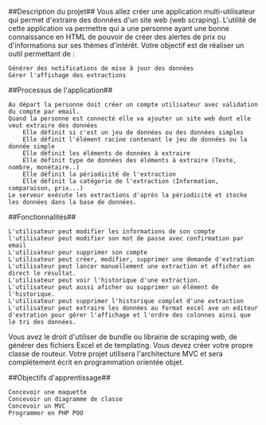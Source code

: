 ##Description du projet##
Vous allez créer une application multi-utilisateur qui permet d'extraire des données d'un site web (web scraping). L'utilité de cette application va permettre qui a une personne ayant une bonne connaissance en HTML de pouvoir de créer des alertes de prix ou d'informations sur ses thèmes d'intérêt. Votre objectif est de réaliser un outil permettant de :

    Générer des notifications de mise à jour des données
    Gérer l'affichage des extractions

##Processus de l'application##

    Au départ la personne doit créer un compte utilisateur avec validation du compte par email.
    Quand la personne est connecté elle va ajouter un site web dont elle veut extraire des données
        Elle définit si c'est un jeu de données ou des données simples
        Elle définit l'élément racine contenant le jeu de données ou la donnée simple
        Elle définit les éléments de données à extraire
        Elle définit type de données des éléments à extraire (Texte, nombre, monétaire..)
        Elle définit la périodicité de l'extraction
        Elle définit la catégorie de l'extraction (Information, comparaison, prix...)
    Le serveur exécute les extractions d'après la périodicité et stocke les données dans la base de données.


##Fonctionnalités##

    L'utilisateur peut modifier les informations de son compte
    l'utilisateur peut modifier son mot de passe avec confirmation par email
    L'utilisateur peur supprimer son compte
    L'utilisateur peut créer, modifier, supprimer une demande d'extration
    L'utilisateur peut lancer manuellement une extraction et afficher en direct le résultat.
    L'utilisateur peut voir l'historique d'une extraction.
    L'utilisateur peut aussi aficher ou supprimer un élément de l'historique. 
    L'utilisateur peut supprimer l'historique complet d'une extraction
    L'utilisateur peut extraire les données au format excel ave un editeur d'extration pour gérer l'affichage et l'ordre des colonnes ainsi que le tri des données.



Vous avez le droit d'utiliser de bundle ou librairie de scraping web, de générer des fichiers Excel et de templating. Vous devez créer votre propre classe de routeur. Votre projet utilisera l'architecture MVC et sera complétement écrit en programmation orientée objet.


##Objectifs d'apprentissage##

    Concevoir une maquette
    Concevoir un diagramme de classe
    Concevoir un MVC
    Programmer en PHP POO
